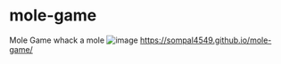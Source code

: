 # mole-game
Mole Game whack a mole 
![image](https://user-images.githubusercontent.com/96425978/193468484-ac121e38-9f63-46e3-8c41-175766c90efc.png)
 https://sompal4549.github.io/mole-game/
 
